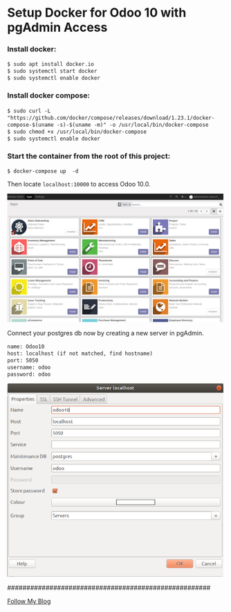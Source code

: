 # Setup Docker for Odoo 10 with pgAdmin Access


### Install docker:
```
$ sudo apt install docker.io
$ sudo systemctl start docker
$ sudo systemctl enable docker
```

### Install docker compose:
```
$ sudo curl -L "https://github.com/docker/compose/releases/download/1.23.1/docker-compose-$(uname -s)-$(uname -m)" -o /usr/local/bin/docker-compose
$ sudo chmod +x /usr/local/bin/docker-compose
$ sudo systemctl enable docker
```

### Start the container from the root of this project:
```
$ docker-compose up  -d
```

Then locate `localhost:10000` to access Odoo 10.0.

<img width="500px" src="https://github.com/kmrul/odoo-docker-ce/blob/master/odoo-10-docker/static/odoo-apps.png" alt="Odoo is working.">

Connect your postgres db now by creating a new server in pgAdmin.
```
name: Odoo10
host: localhost (if not matched, find hostname)
port: 5050
username: odoo
password: odoo
```

<img width="500px" src="https://github.com/kmrul/odoo-docker-ce/blob/master/odoo-10-docker/static/pg-access.png" alt="Postgres is working.">

#####################################################

[Follow My Blog](http://kamrul.net)

